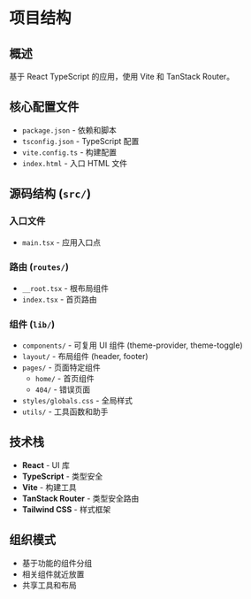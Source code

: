 # 项目结构

## 概述
基于 React TypeScript 的应用，使用 Vite 和 TanStack Router。

## 核心配置文件
- `package.json` - 依赖和脚本
- `tsconfig.json` - TypeScript 配置
- `vite.config.ts` - 构建配置
- `index.html` - 入口 HTML 文件

## 源码结构 (`src/`)

### 入口文件
- `main.tsx` - 应用入口点

### 路由 (`routes/`)
- `__root.tsx` - 根布局组件
- `index.tsx` - 首页路由

### 组件 (`lib/`)
- `components/` - 可复用 UI 组件 (theme-provider, theme-toggle)
- `layout/` - 布局组件 (header, footer)
- `pages/` - 页面特定组件
  - `home/` - 首页组件
  - `404/` - 错误页面
- `styles/globals.css` - 全局样式
- `utils/` - 工具函数和助手

## 技术栈
- **React** - UI 库
- **TypeScript** - 类型安全
- **Vite** - 构建工具
- **TanStack Router** - 类型安全路由
- **Tailwind CSS** - 样式框架

## 组织模式
- 基于功能的组件分组
- 相关组件就近放置
- 共享工具和布局
